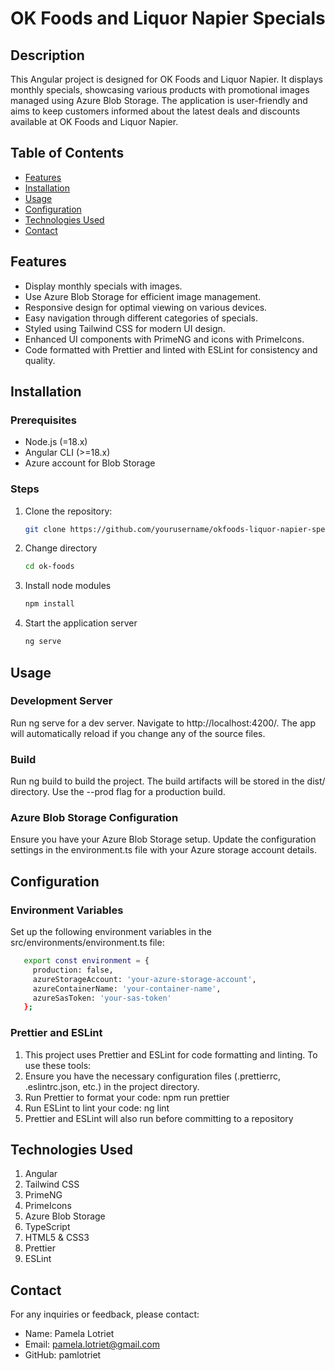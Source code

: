 # OK Foods and Liquor Napier Specials

## Description
This Angular project is designed for OK Foods and Liquor Napier. It displays monthly specials, showcasing various products with promotional images managed using Azure Blob Storage. The application is user-friendly and aims to keep customers informed about the latest deals and discounts available at OK Foods and Liquor Napier.

## Table of Contents
- [Features](#features)
- [Installation](#installation)
- [Usage](#usage)
- [Configuration](#configuration)
- [Technologies Used](#technologies-used)
- [Contact](#contact)

## Features
- Display monthly specials with images.
- Use Azure Blob Storage for efficient image management.
- Responsive design for optimal viewing on various devices.
- Easy navigation through different categories of specials.
- Styled using Tailwind CSS for modern UI design.
- Enhanced UI components with PrimeNG and icons with PrimeIcons.
- Code formatted with Prettier and linted with ESLint for consistency and quality.

## Installation

### Prerequisites
- Node.js (=18.x)
- Angular CLI (>=18.x)
- Azure account for Blob Storage

### Steps
1. Clone the repository:
   ```bash
   git clone https://github.com/yourusername/okfoods-liquor-napier-specials.git
2. Change directory
    ```bash
   cd ok-foods
4. Install node modules
   ```bash
   npm install
6. Start the application server
   ```bash
   ng serve

## Usage 

### Development Server
Run ng serve for a dev server. Navigate to http://localhost:4200/. The app will automatically reload if you change any of the source files.

### Build
Run ng build to build the project. The build artifacts will be stored in the dist/ directory. Use the --prod flag for a production build.

### Azure Blob Storage Configuration
Ensure you have your Azure Blob Storage setup. Update the configuration settings in the environment.ts file with your Azure storage account details.

## Configuration

### Environment Variables
Set up the following environment variables in the src/environments/environment.ts file:
```bash
   export const environment = {
     production: false,
     azureStorageAccount: 'your-azure-storage-account',
     azureContainerName: 'your-container-name',
     azureSasToken: 'your-sas-token'
   };
```

### Prettier and ESLint
1. This project uses Prettier and ESLint for code formatting and linting. To use these tools:
2. Ensure you have the necessary configuration files (.prettierrc, .eslintrc.json, etc.) in the project directory.
3. Run Prettier to format your code: npm run prettier
4. Run ESLint to lint your code: ng lint
5. Prettier and ESLint will also run before committing to a repository

## Technologies Used
1. Angular
2. Tailwind CSS
3. PrimeNG
4. PrimeIcons
5. Azure Blob Storage
6. TypeScript
7. HTML5 & CSS3
8. Prettier
9. ESLint

## Contact
For any inquiries or feedback, please contact:

- Name: Pamela Lotriet
- Email: pamela.lotriet@gmail.com
- GitHub: pamlotriet


